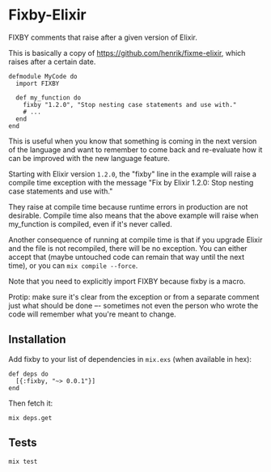 # Fixby-Elixir

FIXBY comments that raise after a given version of Elixir.

This is basically a copy of https://github.com/henrik/fixme-elixir, which raises after a certain date.

    defmodule MyCode do
      import FIXBY

      def my_function do
        fixby "1.2.0", "Stop nesting case statements and use with."
        # ...
      end
    end

This is useful when you know that something is coming in the next version of the language and want to remember to come back and re-evaluate how it can be improved with the new language feature.

Starting with Elixir version `1.2.0`, the "fixby" line in the example will raise a compile time exception with the message "Fix by Elixir 1.2.0: Stop nesting case statements and use with."

They raise at compile time because runtime errors in production are not desirable. Compile time also means that the above example will raise when my_function is compiled, even if it's never called.

Another consequence of running at compile time is that if you upgrade Elixir and the file is not recompiled, there will be no exception. You can either accept that (maybe untouched code can remain that way until the next time), or you can `mix compile --force`.

Note that you need to explicitly import FIXBY because fixby is a macro.

Protip: make sure it's clear from the exception or from a separate comment just what should be done –- sometimes not even the person who wrote the code will remember what you're meant to change.

## Installation

Add fixby to your list of dependencies in `mix.exs` (when available in hex):

    def deps do
      [{:fixby, "~> 0.0.1"}]
    end

Then fetch it:

    mix deps.get

## Tests

    mix test

